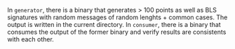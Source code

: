 In `generator`, there is a binary that generates > 100 points as well as BLS
signatures with random messages of random lenghts + common cases. The output is
written in the current directory.  In `consumer`, there is a binary that
consumes the output of the former binary and verify results are consistents with
each other.

